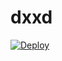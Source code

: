 # dxxd

[![Deploy](https://www.herokucdn.com/deploy/button.svg)](https://heroku.com/deploy?template=https://github.com/alpha-alexxx/legendary-waddle-Magnet)
